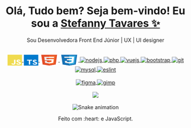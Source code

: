 <div>
  <link rel="stylesheet" href="https://cdn.jsdelivr.net/gh/devicons/devicon@v2.15.1/devicon.min.css">
          
  <h1 align="center">
    Olá, Tudo bem? Seja bem-vindo! Eu sou a 
    <a href="https://www.linkedin.com/in/stefanny-tavares-da-silva-768806228/">Stefanny Tavares ✨</a>
  </h1>
  
  <p align="center">
    Sou Desenvolvedora Front End Júnior | UX | UI designer 
  </p>
  
</div>

<div align="center">
  <a href="https://github.com/StefannyTavares">
</div>

<div align="center" valign="top"><br>
  <img align="center" alt="Js" height="30" width="40" src="https://raw.githubusercontent.com/devicons/devicon/master/icons/javascript/javascript-plain.svg">
  <img align="center" alt="Js" height="30" width="40" src="https://raw.githubusercontent.com/devicons/devicon/master/icons/typescript/typescript-plain.svg">
  <img align="center" alt="HTML" height="30" width="50" src="https://raw.githubusercontent.com/devicons/devicon/master/icons/html5/html5-original.svg">
  <img align="center" alt="CSS" height="30" width="50" src="https://raw.githubusercontent.com/devicons/devicon/master/icons/css3/css3-original.svg">
  <img align="center" alt="nodejs" height="30" width="40" src="https://cdn.worldvectorlogo.com/logos/nodejs-icon.svg">
  <img align="center" alt="php" height="30" width="80" src="https://img.shields.io/badge/PHP-777BB4?style=for-the-badge&logo=php&logoColor=white">
  <img align="center" alt="vuejs" height="30" width="90" src="https://img.shields.io/badge/Vue.js-35495E?style=for-the-badge&logo=vue.js&logoColor=4FC08D">
  <img align="center" alt="bootstrap" height="30" width="100" src="https://img.shields.io/badge/Bootstrap-563D7C?style=for-the-badge&logo=bootstrap&logoColor=white">
    <img align="center" alt="git" height="30" width="60" src="https://img.shields.io/badge/GIT-E44C30?style=for-the-badge&logo=git&logoColor=white">
  <img align="center" alt="mysql" height="30" width="90" src="https://img.shields.io/badge/MySQL-005C84?style=for-the-badge&logo=mysql&logoColor=white">
   <img align="center" alt="eslint" height="30" width="90" src="https://img.shields.io/badge/eslint-3A33D1?style=for-the-badge&logo=eslint&logoColor=white">
  <br><br>
  <img align="center" alt="figma" height="30" width="90" src="https://img.shields.io/badge/Figma-F24E1E?style=for-the-badge&logo=figma&logoColor=white">
  <img align="center" alt="gimp" height="30" width="70" src="https://img.shields.io/badge/gimp-5C5543?style=for-the-badge&logo=gimp&logoColor=white">
  
  
</div><br>

<div align="center">
  <a href="https://www.linkedin.com/in/stefanny-tavares-da-silva-768806228/" target="_blank"><img src="https://img.shields.io/badge/-LinkedIn-%230077B5?style=for-the-badge&logo=linkedin&logoColor=white" target="_blank"></a> 
</div>

<div align="center">

  ![Snake animation](https://github.com/danielbped/danielbped/blob/output/github-contribution-grid-snake.svg)
  
</div>

<div align="center">
  <p>Feito com :heart: e JavaScript.</p>
</div>
